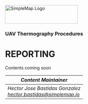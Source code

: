 <img src="https://simplemap.io/wp-content/uploads/2022/08/Color-logo-no-background-1-2048x522.png" alt="SimpleMap Logo" width="236" height="60">

### UAV Thermography Procedures

# REPORTING

Contents coming soon

|*Content Maintainer*|
|-|
|*Hector Jose Bastidas Gonzalez*<br>*hector.bastidas@simplemap.io*|
